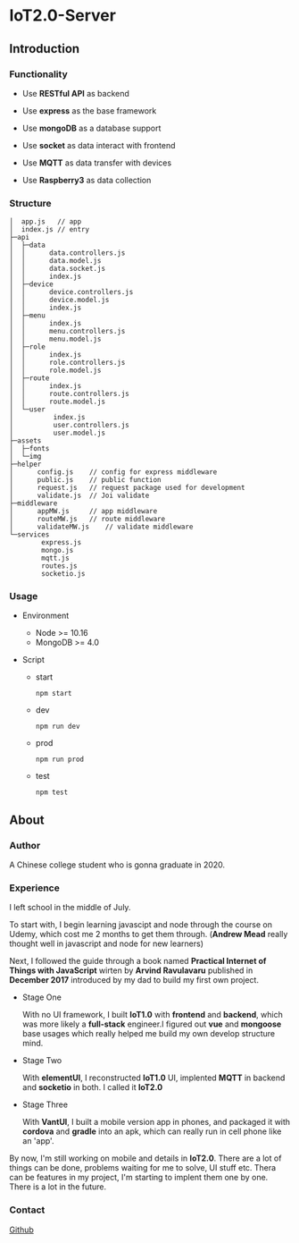 IoT2.0-Server 
===========================

## Introduction

### Functionality

- Use **RESTful API** as backend

- Use **express** as the base framework

- Use **mongoDB** as a database support

- Use **socket** as data interact with frontend

- Use **MQTT** as data transfer with devices

- Use **Raspberry3** as data collection

### Structure

```
│  app.js   // app
│  index.js // entry
├─api
│  ├─data
│  │      data.controllers.js
│  │      data.model.js
│  │      data.socket.js
│  │      index.js
│  ├─device
│  │      device.controllers.js
│  │      device.model.js
│  │      index.js
│  ├─menu
│  │      index.js
│  │      menu.controllers.js
│  │      menu.model.js
│  ├─role
│  │      index.js
│  │      role.controllers.js
│  │      role.model.js
│  ├─route
│  │      index.js
│  │      route.controllers.js
│  │      route.model.js
│  └─user
│          index.js
│          user.controllers.js
│          user.model.js
├─assets
│  ├─fonts
│  └─img
├─helper
│      config.js    // config for express middleware
│      public.js    // public function
│      request.js   // request package used for development
│      validate.js  // Joi validate
├─middleware
│      appMW.js     // app middleware
│      routeMW.js   // route middleware
│      validateMW.js    // validate middleware
└─services
        express.js
        mongo.js
        mqtt.js
        routes.js
        socketio.js
```

### Usage

- Environment 
  - Node >= 10.16
  - MongoDB >= 4.0
  
- Script
  - start
    ```
    npm start
    ```
  - dev
    ```
    npm run dev
    ```
  - prod
    ```
    npm run prod
    ```
  - test
    ```
    npm test
    ```

## About

### Author

A Chinese college student who is gonna graduate in 2020.

### Experience

I left school in the middle of July.

To start with, I begin learning javascipt and node through the course on Udemy, which cost me 2 months to get them through. (**Andrew Mead** really thought well in javascript and node for new learners)

Next, I followed the guide through a book named **Practical Internet of Things with JavaScript** wirten by **Arvind Ravulavaru** published in **December 2017**
introduced by my dad to build my first own project.

- Stage One
  
  With no UI framework, I built **IoT1.0** with **frontend** and **backend**, which was more likely a **full-stack** engineer.I figured out **vue** and **mongoose** base usages which really helped me build my own develop structure mind.

- Stage Two

  With **elementUI**, I reconstructed **IoT1.0** UI, implented **MQTT** in backend and **socketio** in both. I called it **IoT2.0**

- Stage Three

  With **VantUI**, I built a mobile version app in phones, and packaged it with **cordova** and **gradle** into an apk, which can really run in cell phone like an 'app'.

By now, I'm still working on mobile and details in **IoT2.0**. There are a lot of things can be done, problems waiting for me to solve, UI stuff etc. Thera can be features in my project, I'm starting to implent them one by one. There is a lot in the future.

### Contact

[Github](https://github.com/Zhaocl1997)